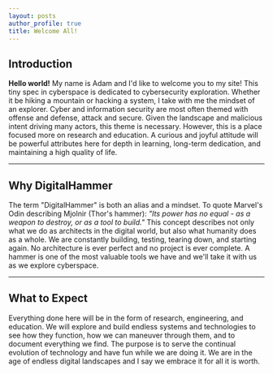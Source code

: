 ```yaml
---
layout: posts
author_profile: true
title: Welcome All!
---
```


## Introduction

**Hello world!** My name is Adam and I'd like to welcome you to my site! This tiny spec in cyberspace is dedicated to cybersecurity exploration. Whether it be hiking a mountain or hacking a system, I take with me the mindset of an explorer. Cyber and information security are most often themed with offense and defense, attack and secure. Given the landscape and malicious intent driving many actors, this theme is necessary. However, this is a place focused more on research and education. A curious and joyful attitude will be powerful attributes here for depth in learning, long-term dedication, and maintaining a high quality of life. 

- - - 

## Why DigitalHammer

The term "DigitalHammer" is both an alias and a mindset. To quote Marvel's Odin describing Mjolnir (Thor's hammer): *"Its power has no equal - as a weapon to destroy, or as a tool to build."* This concept describes not only what we do as architects in the digital world, but also what humanity does as a whole. We are constantly building, testing, tearing down, and starting again. No architecture is ever perfect and no project is ever complete. A hammer is one of the most valuable tools we have and we'll take it with us as we explore cyberspace. 

- - -

## What to Expect

Everything done here will be in the form of research, engineering, and education. We will explore and build endless systems and technologies to see how they function, how we can maneuver through them, and to document everything we find. The purpose is to serve the continual evolution of technology and have fun while we are doing it. We are in the age of endless digital landscapes and I say we embrace it for all it is worth. 